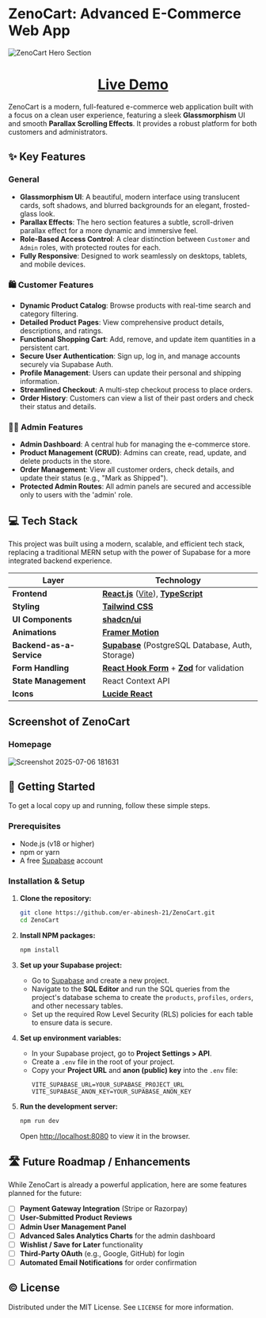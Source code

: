 
# ZenoCart: Advanced E-Commerce Web App

![ZenoCart Hero Section](https://github.com/user-attachments/assets/52d8b272-ce26-4cbd-ac7a-67544ff05ef4)

 <h1 align="center">
  <a href="https://zeno-cart.vercel.app/"><strong>Live Demo</strong></a>  
  </h1>


ZenoCart is a modern, full-featured e-commerce web application built with a focus on a clean user experience, featuring a sleek **Glassmorphism** UI and smooth **Parallax Scrolling Effects**. It provides a robust platform for both customers and administrators.

## ✨ Key Features

### General
- **Glassmorphism UI**: A beautiful, modern interface using translucent cards, soft shadows, and blurred backgrounds for an elegant, frosted-glass look.
- **Parallax Effects**: The hero section features a subtle, scroll-driven parallax effect for a more dynamic and immersive feel.
- **Role-Based Access Control**: A clear distinction between `Customer` and `Admin` roles, with protected routes for each.
- **Fully Responsive**: Designed to work seamlessly on desktops, tablets, and mobile devices.

### 🛍️ Customer Features
- **Dynamic Product Catalog**: Browse products with real-time search and category filtering.
- **Detailed Product Pages**: View comprehensive product details, descriptions, and ratings.
- **Functional Shopping Cart**: Add, remove, and update item quantities in a persistent cart.
- **Secure User Authentication**: Sign up, log in, and manage accounts securely via Supabase Auth.
- **Profile Management**: Users can update their personal and shipping information.
- **Streamlined Checkout**: A multi-step checkout process to place orders.
- **Order History**: Customers can view a list of their past orders and check their status and details.

### 🧑‍💼 Admin Features
- **Admin Dashboard**: A central hub for managing the e-commerce store.
- **Product Management (CRUD)**: Admins can create, read, update, and delete products in the store.
- **Order Management**: View all customer orders, check details, and update their status (e.g., "Mark as Shipped").
- **Protected Admin Routes**: All admin panels are secured and accessible only to users with the 'admin' role.

## 💻 Tech Stack

This project was built using a modern, scalable, and efficient tech stack, replacing a traditional MERN setup with the power of Supabase for a more integrated backend experience.

| Layer                  | Technology                                                                                             |
| ---------------------- | ------------------------------------------------------------------------------------------------------ |
| **Frontend**           | [**React.js**](https://reactjs.org/) ([Vite](https://vitejs.dev/)), [**TypeScript**](https://www.typescriptlang.org/) |
| **Styling**            | [**Tailwind CSS**](https://tailwindcss.com/)                                                            |
| **UI Components**      | [**shadcn/ui**](https://ui.shadcn.com/)                                                                |
| **Animations**         | [**Framer Motion**](https://www.framer.com/motion/)                                                    |
| **Backend-as-a-Service** | [**Supabase**](https://supabase.io/) (PostgreSQL Database, Auth, Storage)                              |
| **Form Handling**      | [**React Hook Form**](https://react-hook-form.com/) + [**Zod**](https://zod.dev/) for validation         |
| **State Management**   | React Context API                                                                                      |
| **Icons**              | [**Lucide React**](https://lucide.dev/)                                                                |

## Screenshot of ZenoCart

### Homepage
![Screenshot 2025-07-06 181631](https://github.com/user-attachments/assets/90aae995-8c8d-456b-a648-7969649750f8)


## 🚀 Getting Started

To get a local copy up and running, follow these simple steps.

### Prerequisites
- Node.js (v18 or higher)
- npm or yarn
- A free [Supabase](https://supabase.com/) account

### Installation & Setup

1. **Clone the repository:**
   ```sh
   git clone https://github.com/er-abinesh-21/ZenoCart.git
   cd ZenoCart
   ```

2. **Install NPM packages:**
   ```sh
   npm install
   ```

3. **Set up your Supabase project:**
   - Go to [Supabase](https://supabase.com/) and create a new project.
   - Navigate to the **SQL Editor** and run the SQL queries from the project's database schema to create the `products`, `profiles`, `orders`, and other necessary tables.
   - Set up the required Row Level Security (RLS) policies for each table to ensure data is secure.

4. **Set up environment variables:**
   - In your Supabase project, go to **Project Settings > API**.
   - Create a `.env` file in the root of your project.
   - Copy your **Project URL** and **anon (public) key** into the `.env` file:
     ```
     VITE_SUPABASE_URL=YOUR_SUPABASE_PROJECT_URL
     VITE_SUPABASE_ANON_KEY=YOUR_SUPABASE_ANON_KEY
     ```

5. **Run the development server:**
   ```sh
   npm run dev
   ```
   Open [http://localhost:8080](http://localhost:8080) to view it in the browser.

## 🛣️ Future Roadmap / Enhancements

While ZenoCart is already a powerful application, here are some features planned for the future:

- [ ] **Payment Gateway Integration** (Stripe or Razorpay)
- [ ] **User-Submitted Product Reviews**
- [ ] **Admin User Management Panel**
- [ ] **Advanced Sales Analytics Charts** for the admin dashboard
- [ ] **Wishlist / Save for Later** functionality
- [ ] **Third-Party OAuth** (e.g., Google, GitHub) for login
- [ ] **Automated Email Notifications** for order confirmation

## ©️ License

Distributed under the MIT License. See `LICENSE` for more information.

